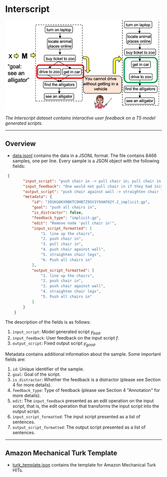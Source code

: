 # Interscript

![overview](res/running-example.jpg)

_The Interscript dataset contains interactive user feedback on a T5 model generated scripts._

---
## Overview

- [data.jsonl](data.jsonl) contains the data in a JSONL format. The file contains 8466 samples, one per line. Every sample is a JSON object with the following fields:

```json
 {
        "input_script": "push chair in -> pull chair in; pull chair in -> push chair against wall; push chair against wall -> straighten chair legs; straighten chair legs -> Push all chairs in; line up the chairs -> push chair in",
        "input_feedback": "One would not pull chair in if they had initially pushed it in.",
        "output_script": "push chair against wall -> straighten chair legs;straighten chair legs -> Push all chairs in;line up the chairs -> push chair in;push chair in -> push chair against wall",
        "metadata": {
            "id": "301KG0KX9BKTC0HB7Z9SV1Y5HAFH2Y.2_implicit.gp",
            "goal": "push all chairs in",
            "is_distractor": false,
            "feedback_type": "implicit.gp",
            "edit": "Remove node 'pull chair in'",
            "input_script_formatted": [
                "1. line up the chairs",
                "2. push chair in",
                "3. pull chair in",
                "4. push chair against wall",
                "5. straighten chair legs",
                "6. Push all chairs in"
            ],
            "output_script_formatted": [
                "1. line up the chairs",
                "2. push chair in",
                "3. push chair against wall",
                "4. straighten chair legs",
                "5. Push all chairs in"
            ]
        }
    }
```

The description of the fields is as follows:
1. `input_script`: Model generated script $y_{bad}$.
2. `input_feedback`: User feedback on the input script $f$.
3. `output_script`: Fixed output script $y_{good}$.

Metadata contains additional information about the sample. Some important fields are:
1. `id`: Unique identifier of the sample.
2. `goal`: Goal of the script.
3. `is_distractor`: Whether the feedback is a distractor (please see Section 4 for more details).
4. `feedback_type`: Type of feedback (please see Section 4 "Annotation" for more details).
5. `edit`: The `input_feedback` presented as an edit operation on the input script, that is, the edit operation that transforms the input script into the output script.
6. `input_script_formatted`: The input script presented as a list of sentences.
7. `output_script_formatted`: The output script presented as a list of sentences.


----
## Amazon Mechanical Turk Template

- [turk_template.json](turk_template.json) contains the template for Amazon Mechanical Turk HITs.

